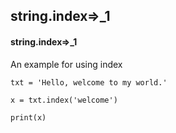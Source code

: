 ## string.index=>_1
#### string.index=>_1
An example for using index
```
txt = 'Hello, welcome to my world.'

x = txt.index('welcome')

print(x)
```